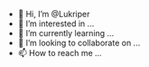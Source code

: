 - 👋 Hi, I’m @Lukriper
- 👀 I’m interested in ...
- 🌱 I’m currently learning ...
- 💞️ I’m looking to collaborate on ...
- 📫 How to reach me ...

<!---
Lukriper/Lukriper is a ✨ special ✨ repository because its `README.md` (this file) appears on your GitHub profile.
You can click the Preview link to take a look at your changes.
--->
